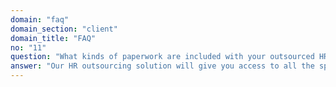 ```yaml
---
domain: "faq"
domain_section: "client"
domain_title: "FAQ"
no: "11"
question: "What kinds of paperwork are included with your outsourced HR services?"
answer: "Our HR outsourcing solution will give you access to all the specialized paperwork, including an HR company handbook. We will also draft all employee contracts and handle your communication with employees. If you are outsourcing human resources, please get in touch with a staff member immediately to learn more about our documentation procedures."
---
```

